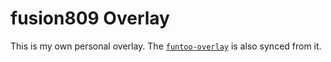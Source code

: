 # fusion809 Overlay
This is my own personal overlay. The [`funtoo-overlay`](https://github.com/funtoo/funtoo-overlay) is also synced from it. 
